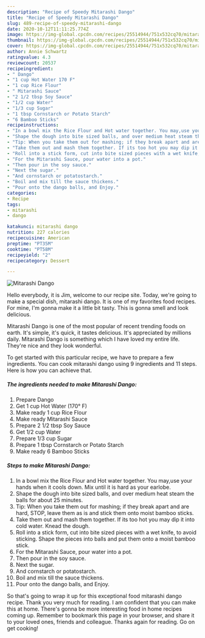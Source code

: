 ```yaml
---
description: "Recipe of Speedy Mitarashi Dango"
title: "Recipe of Speedy Mitarashi Dango"
slug: 489-recipe-of-speedy-mitarashi-dango
date: 2020-10-12T11:11:25.774Z
image: https://img-global.cpcdn.com/recipes/25514944/751x532cq70/mitarashi-dango-recipe-main-photo.jpg
thumbnail: https://img-global.cpcdn.com/recipes/25514944/751x532cq70/mitarashi-dango-recipe-main-photo.jpg
cover: https://img-global.cpcdn.com/recipes/25514944/751x532cq70/mitarashi-dango-recipe-main-photo.jpg
author: Annie Schwartz
ratingvalue: 4.3
reviewcount: 20537
recipeingredient:
- " Dango"
- "1 cup Hot Water 170 F"
- "1 cup Rice Flour"
- " Mitarashi Sauce"
- "2 1/2 tbsp Soy Sauce"
- "1/2 cup Water"
- "1/3 cup Sugar"
- "1 tbsp Cornstarch or Potato Starch"
- "6 Bamboo Sticks"
recipeinstructions:
- "In a bowl mix the Rice Flour and Hot water together. You may,use your hands when it cools down. Mix until it is hard as your earlobe."
- "Shape the dough into bite sized balls, and over medium heat steam the balls for about 25 minutes."
- "Tip: When you take them out for mashing; if they break apart and are hard, STOP, leave them as is and stick them onto moist bamboo sticks."
- "Take them out and mash them together. If its too hot you may dip it into cold water. Knead the dough."
- "Roll into a stick form, cut into bite sized pieces with a wet knife, to avoid sticking. Shape the pieces into balls and put them onto a moist bamboo stick."
- "For the Mitarashi Sauce, pour water into a pot."
- "Then pour in the soy sauce."
- "Next the sugar."
- "And cornstarch or potatostarch."
- "Boil and mix till the sauce thickens."
- "Pour onto the dango balls, and Enjoy."
categories:
- Recipe
tags:
- mitarashi
- dango

katakunci: mitarashi dango 
nutrition: 227 calories
recipecuisine: American
preptime: "PT35M"
cooktime: "PT58M"
recipeyield: "2"
recipecategory: Dessert

---
```



![Mitarashi Dango](https://img-global.cpcdn.com/recipes/25514944/751x532cq70/mitarashi-dango-recipe-main-photo.jpg)

Hello everybody, it is Jim, welcome to our recipe site. Today, we're going to make a special dish, mitarashi dango. It is one of my favorites food recipes. For mine, I'm gonna make it a little bit tasty. This is gonna smell and look delicious.



Mitarashi Dango is one of the most popular of recent trending foods on earth. It's simple, it's quick, it tastes delicious. It's appreciated by millions daily. Mitarashi Dango is something which I have loved my entire life. They're nice and they look wonderful.


To get started with this particular recipe, we have to prepare a few ingredients. You can cook mitarashi dango using 9 ingredients and 11 steps. Here is how you can achieve that.

<!--inarticleads1-->

##### The ingredients needed to make Mitarashi Dango:

1. Prepare  Dango
1. Get 1 cup Hot Water (170° F)
1. Make ready 1 cup Rice Flour
1. Make ready  Mitarashi Sauce
1. Prepare 2 1/2 tbsp Soy Sauce
1. Get 1/2 cup Water
1. Prepare 1/3 cup Sugar
1. Prepare 1 tbsp Cornstarch or Potato Starch
1. Make ready 6 Bamboo Sticks




<!--inarticleads2-->

##### Steps to make Mitarashi Dango:

1. In a bowl mix the Rice Flour and Hot water together. You may,use your hands when it cools down. Mix until it is hard as your earlobe.
1. Shape the dough into bite sized balls, and over medium heat steam the balls for about 25 minutes.
1. Tip: When you take them out for mashing; if they break apart and are hard, STOP, leave them as is and stick them onto moist bamboo sticks.
1. Take them out and mash them together. If its too hot you may dip it into cold water. Knead the dough.
1. Roll into a stick form, cut into bite sized pieces with a wet knife, to avoid sticking. Shape the pieces into balls and put them onto a moist bamboo stick.
1. For the Mitarashi Sauce, pour water into a pot.
1. Then pour in the soy sauce.
1. Next the sugar.
1. And cornstarch or potatostarch.
1. Boil and mix till the sauce thickens.
1. Pour onto the dango balls, and Enjoy.




So that's going to wrap it up for this exceptional food mitarashi dango recipe. Thank you very much for reading. I am confident that you can make this at home. There's gonna be more interesting food in home recipes coming up. Remember to bookmark this page in your browser, and share it to your loved ones, friends and colleague. Thanks again for reading. Go on get cooking!
